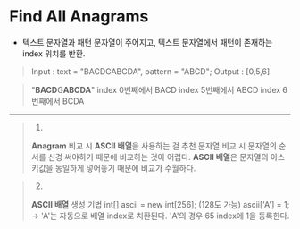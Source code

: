 # Find All Anagrams

- 텍스트 문자열과 패턴 문자열이 주어지고, 텍스트 문자열에서 패턴이 존재하는 index 위치를 반환.

> Input : text = "BACDGABCDA", pattern = "ABCD";
> Output : [0,5,6]

> "**BACD**G**ABCDA**"
> index 0번째에서 BACD
> index 5번째에서 ABCD
> index 6번째에서 BCDA
---
> 1. 
> **Anagram** 비교 시 **ASCII 배열**을 사용하는 걸 추천
> 문자열 비교 시 문자열의 순서를 신경 써야하기 때문에 비교하는 것이 어렵다.
> **ASCII 배열**은 문자열의 아스키값을 동일하게 넣어놓기 때문에 비교가 수월하다.

> 2. 
> **ASCII 배열** 생성 기법
> int[] ascii = new int[256]; (128도 가능)
> ascii['A'] = 1; -> 'A'는 자동으로 배열 index로 치환된다.
> 'A'의 경우 65 index에 1을 등록한다.